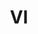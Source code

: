 ---
post_id:    2018-VI
title:      VI
date_start: 2018-06-16
date_end:   2018-06-18
cover_idx:  0
cover_meta: U.S. Virgin Islands
images:
  - ext:    02.jpg
    width:  2400
    height: 3000
    meta:   St. Thomas, U.S. Virgin Islands
  - ext:    00.jpg
    width:  2400
    height: 3000
    meta:   St. Croix, U.S. Virgin Islands
tags:
  - Caribbean
---